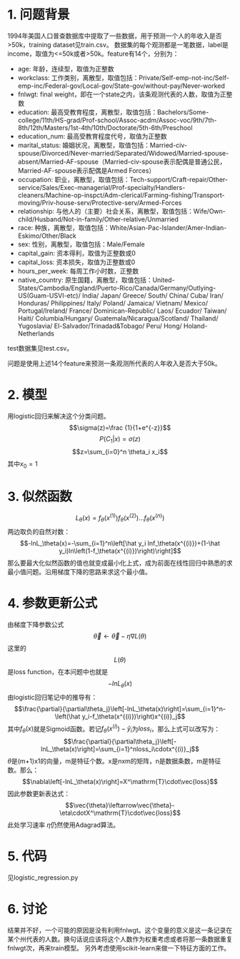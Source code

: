 # 1. 问题背景
1994年美国人口普查数据库中提取了一些数据，用于预测一个人的年收入是否>50k，training dataset见train.csv。
数据集的每个观测都是一笔数据，label是income，取值为<=50k或者>50k。feature有14个，分别为：
* age: 年龄，连续型，取值为正整数
* workclass: 工作类别，离散型，取值包括：Private/Self-emp-not-inc/Self-emp-inc/Federal-gov/Local-gov/State-gov/without-pay/Never-worked
* fnlwgt: final weight，即在一个state之内，该条观测代表的人数，取值为正整数
* education: 最高受教育程度，离散型，取值包括：Bachelors/Some-college/11th/HS-grad/Prof-school/Assoc-acdm/Assoc-voc/9th/7th-8th/12th/Masters/1st-4th/10th/Doctorate/5th-6th/Preschool
* education_num: 最高受教育程度代号，取值为正整数
* marital_status: 婚姻状况，离散型，取值包括：Married-civ-spouse/Divorced/Never-married/Separated/Widowed/Married-spouse-absent/Married-AF-spouse（Married-civ-spouse表示配偶是普通公民，Married-AF-spouse表示配偶是Armed Forces）
* occupation: 职业，离散型，取值包括：Tech-support/Craft-repair/Other-service/Sales/Exec-managerial/Prof-specialty/Handlers-cleaners/Machine-op-inspct/Adm-clerical/Farming-fishing/Transport-moving/Priv-house-serv/Protective-serv/Armed-Forces
* relationship: 与他人的（主要）社会关系，离散型，取值包括：Wife/Own-child/Husband/Not-in-family/Other-relative/Unmarried
* race: 种族，离散型，取值包括：White/Asian-Pac-Islander/Amer-Indian-Eskimo/Other/Black
* sex: 性别，离散型，取值包括：Male/Female
* capital_gain: 资本得利，取值为正整数或0
* capital_loss: 资本损失，取值为正整数或0
* hours_per_week: 每周工作小时数，正整数
* native_country: 原生国籍，离散型，取值包括：United-States/Cambodia/England/Puerto-Rico/Canada/Germany/Outlying-US(Guam-USVI-etc)/ India/ Japan/ Greece/ South/ China/ Cuba/ Iran/
Honduras/ Philippines/ Italy/ Poland/ Jamaica/ Vietnam/ Mexico/ Portugal/Ireland/ France/ Dominican-Republic/ Laos/ Ecuador/ Taiwan/ Haiti/ Columbia/Hungary/ Guatemala/Nicaragua/Scotland/ Thailand/ Yugoslavia/ El-Salvador/Trinadad&Tobago/ Peru/ Hong/ Holand-Netherlands

test数据集见test.csv。

问题是使用上述14个feature来预测一条观测所代表的人年收入是否大于50k。
# 2. 模型
用logistic回归来解决这个分类问题。
$$\sigma(z)=\frac {1}{1+e^{-z}}$$
$$P(C_1|x)=\sigma(z)$$
$$z=\sum_{i=0}^n \theta_i x_i$$
其中$x_0=1$
# 3. 似然函数
$$L_\theta(x) = f_\theta(x^{(1)})f_\theta(x^{(2)})\ldots f_\theta(x^{(n)})$$
两边取负的自然对数：
$$-lnL_\theta(x)=-\sum_{i=1}^n\left[\hat y_i lnf_\theta(x^{(i)})+(1-\hat y_i)ln\left(1-f_\theta(x^{(i)})\right)\right]$$
那么要最大化似然函数的值也就变成最小化上式，成为前面在线性回归中熟悉的求最小值问题。沿用梯度下降的思路来求这个最小值。
# 4. 参数更新公式
由梯度下降参数公式
$$\vec{\theta} \leftarrow \vec{\theta} - \eta \nabla L(\theta)$$
这里的
$$L(\theta)$$
是loss function，在本问题中也就是
$$-lnL_\theta(x)$$
由logistic回归笔记中的推导有：
$$\frac{\partial}{\partial\theta_j}\left[-lnL_\theta(x)\right]=\sum_{i=1}^n-\left(\hat y_i-f_\theta(x^{(i)})\right)x^{(i)}_j$$
其中$f_\theta(x)$就是Sigmoid函数。若记$f_\theta(x^{(i)})-\hat y_i$为$loss_i$，那么上式可以改写为：
$$\frac{\partial}{\partial\theta_j}\left[-lnL_\theta(x)\right]=\sum_{i=1}^nloss_i\cdotx^{(i)}_j$$
$\theta$是(m+1)x1的向量，m是特征个数。x是nxm的矩阵，n是数据条数，m是特征数。那么：
$$\nabla\left[-lnL_\theta(x)\right]=X^\mathrm{T}\cdot\vec{loss}$$
因此参数更新表达式：
$$\vec{\theta}\leftarrow\vec{\theta}-\eta\cdotX^\mathrm{T}\cdot\vec{loss}$$
此处学习速率
$\eta$仍然使用Adagrad算法。
# 5. 代码
见logistic_regression.py
# 6. 讨论
结果并不好，一个可能的原因是没有利用fnlwgt。这个变量的意义是这一条记录在某个州代表的人数。换句话说应该将这个人数作为权重考虑或者将那一条数据重复fnlwgt次，再来train模型。
另外考虑使用scikit-learn来做一下特征方面的工作。






